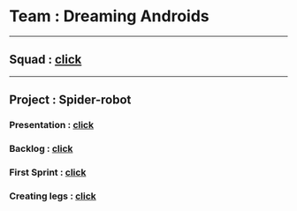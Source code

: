 # Team : Dreaming Androids
***
## Squad : [click](https://github.com/progbase/DAndroids/wiki)
***
## Project : Spider-robot
### Presentation : [click](https://docs.google.com/presentation/d/1wh1zxsZahOy5mSNK8Np7wNcFZ_slVEUWY4xOHhym5gY/edit?usp=sharing)
### Backlog : [click](https://docs.google.com/spreadsheets/d/1k9Qz3Hvdk8YW9m71wioO81AahOV2j4lgT0Sh4kU0yq4/edit?usp=sharing)
### First Sprint : [click](https://docs.google.com/document/d/1WQywTRr7G2yyhshRr9WV7kmVsPqMi0rWpB0UzY5bjwU/edit?usp=sharing)
### Creating legs : [click](https://docs.google.com/document/d/1xkm4sy4MqxHQL1lXR36o9XpCiZH46SHViUsjS1m7Se4/edit?usp=sharing)
